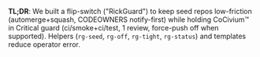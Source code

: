 **TL;DR**: We built a flip-switch ("RickGuard") to keep seed repos low-friction (automerge+squash, CODEOWNERS notify-first) while holding CoCivium™ in Critical guard (ci/smoke+ci/test, 1 review, force-push off when supported). Helpers (`rg-seed`, `rg-off`, `rg-tight`, `rg-status`) and templates reduce operator error.
